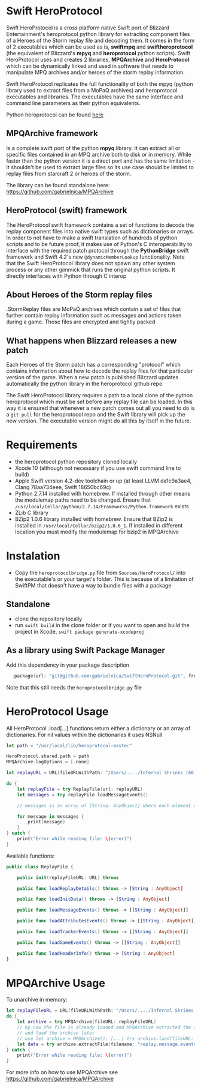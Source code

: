 # Swift HeroProtocol

Swift HeroProtocol is a cross platform native Swift port of Blizzard Entertainment's
heroprotocol python library for extracting component files of a Heroes of the Storm
replay file and decoding them. It comes in the form of 2 executables which can be used as is,
**swiftmpq** and **swiftheroprotocol** (the equivalent of Blizzard's **mpyq** and **heroprotocol**
python scripts). Swift HeroProtocol uses and creates 2 libraries, **MPQArchive** and **HeroProtocol**
which can be dynamically linked and used in software that needs to manipulate MPQ archives and/or
heroes of the storm replay information.

Swift HeroProtocol replicates the full functionality of both the mpyq (python library
used to extract files from a MoPaQ archives) and heroprotocol executables
and libraries. The executables have the same interface and command line parameters
as their python equivalents.

Python heroprotocol can be found [here](https://github.com/Blizzard/heroprotocol)

## MPQArchive framework

Is a complete swift port of the python **mpyq** library. It can extract all or specific files contained in
an MPQ archive both to disk or in memory. While faster than the python version it is a direct port and has
the same limitation - It shouldn't be used to extract large files so its use case should be limited to replay
files from starcraft 2 or heroes of the storm.

The library can be found standalone here: https://github.com/gabrielnica/MPQArchive

## HeroProtocol (swift) framework

The HeroProtocol swift framework contains a set of functions to decode the replay component files into native
swift types such as dictionaries or arrays. In order to not have to make a swift translation of hundreds of python
scripts and to be future proof, it makes use of Python's C interoperability to interface with the required
patch protocol through the **PythonBridge** swift framework and Swift 4.2's new `@dynamicMemberLookup` functionality.
Note that the Swift HeroProtocol library does not spawn any other system process or any other gimmick that runs the original python scripts.
It directly interfaces with Python through C interop

## About Heroes of the Storm replay files

.StormReplay files are MoPaQ archives which contain
a set of files that further contain replay information such as messages and actions taken
during a game. Those files are encrypted and tightly packed

## What happens when Blizzard releases a new patch

Each Heroes of the Storm patch has a corresponding "protocol" which contains information
about how to decode the replay files for that particular version of the game. When a
new patch is published Blizzard updates automatically the python library in the heroprotocol
github repo

The Swift HeroProtocol library requires a path to a local clone of the python heroprotocol which must be set
before any replay file can be loaded. In this way it is ensured that whenever a new patch comes out all you need
to do is a `git pull` for the heroprotocol repo and the Swift library will pick up the new version. The executable
version might do all this by itself in the future.

# Requirements

* the heroprotocol python repository cloned locally
* Xcode 10 (although not necessary if you use swift command line to build)
* Apple Swift version 4.2-dev toolchain or up (at least LLVM da1c9a3ae4, Clang 78aa734eee, Swift 18650bc69c)
* Python 2.7.14 installed with homebrew. If installed through other means the modulemap paths need to be changed. Ensure that `/usr/local/Cellar/python/2.7.14/Frameworks/Python.framework` exists
* ZLib C library
* BZip2 1.0.6 library installed with homebrew. Ensure that BZip2 is installed in `/usr/local/Cellar/bzip2/1.0.6_1`. If installed in different location you must modify the modulemap for bzip2 in MPQArchive

# Instalation

* Copy the `heroprotocolbridge.py` file from `Sources/HeroProtocol/` into the executable's or your target's folder. This is because of a limitation of SwiftPM that doesn't have a way to bundle files with a package

## Standalone

* clone the repository locally
* run `swift build` in the clone folder or if you want to open and build the project in Xcode, `swift package generate-xcodeproj`


## As a library using Swift Package Manager

Add this dependency in your package description

```swift
  .package(url: "git@github.com:gabrielnica/SwiftHeroProtocol.git", from: "1.0.0")
```

Note that this still needs the `heroprotocolbridge.py` file

# HeroProtocol Usage

All HeroProtocol .load[...] functions return either a dictionary or an array of dictionaries. For nil values within the dictionaries
it uses NSNull

```Swift
let path = "/usr/local/lib/heroprotocol-master"

HeroProtocol.shared.path = path
MPQArchive.logOptions = [.none]

let replayURL = URL(fileURLWithPath: "/Users/..../Infernal Shrines (60).StormReplay")

do {
    let replayFile = try ReplayFile(url: replayURL)
    let messages = try replayFile.loadMessageEvents()

    // messages is an array of [String: AnyObject] where each element of the array is a message

    for message in messages {
        print(message)
    }
} catch {
    print("Error while reading file: \(error)")
}
```

Available functions:

```Swift
public class ReplayFile {

    public init(replayFileURL: URL) throws

    public func loadReplayDetails() throws -> [String : AnyObject]

    public func loadInitData() throws -> [String : AnyObject]

    public func loadMessageEvents() throws -> [[String : AnyObject]]

    public func loadAttributesEvents() throws -> [[String : AnyObject]]

    public func loadTrackerEvents() throws -> [[String : AnyObject]]

    public func loadGameEvents() throws -> [[String : AnyObject]]

    public func loadHeaderInfo() throws -> [String : AnyObject]
}
```

# MPQArchive Usage

To unarchive in memory:

```swift
let replayFileURL = URL(fileURLWithPath: "/Users/..../Infernal Shrines (60).StormReplay")
do {
    let archive = try MPQArchive(fileURL: replayFileURL)
    // by now the file is already loaded and MPQArchive extracted the file list. if you don't want to that
    // and load the archive later
    // use let archive = MPQArchive(); [...] try archive.load(fileURL: replayFileURL)
    let data = try archive.extractFile(filename: "replay.message.events", writeToDisk: false)
} catch {
    print("Error while reading file: \(error)")
}
```
For more info on how to use MPQArchive see https://github.com/gabrielnica/MPQArchive
